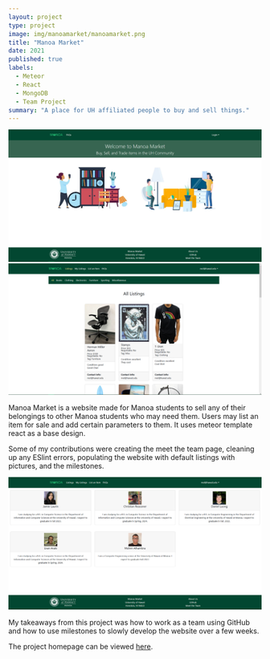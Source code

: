 ```yaml
---
layout: project
type: project
image: img/manoamarket/manoamarket.png
title: "Manoa Market"
date: 2021
published: true
labels:
  - Meteor
  - React
  - MongoDB
  - Team Project
summary: "A place for UH affiliated people to buy and sell things."
---
```

<img width="1000px" class="img-fluid" src="/img/manoamarket/mmfront.png">
<img width="1000px" class="img-fluid" src="/img/manoamarket/mmlisting.png">

Manoa Market is a website made for Manoa students to sell any of their belongings to other Manoa students who may need them. Users may list an item for sale and add certain parameters to them. It uses meteor template react as a base design. 

Some of my contributions were creating the meet the team page, cleaning up any ESlint errors, populating the website with default listings with pictures, and the milestones.

<img width="1000px" class="img-fluid" src="/img/manoamarket/mmteam.png">

My takeaways from this project was how to work as a team using GitHub and how to use milestones to slowly develop the website over a few weeks.

The project homepage can be viewed [here](https://manoa-market.github.io/).
